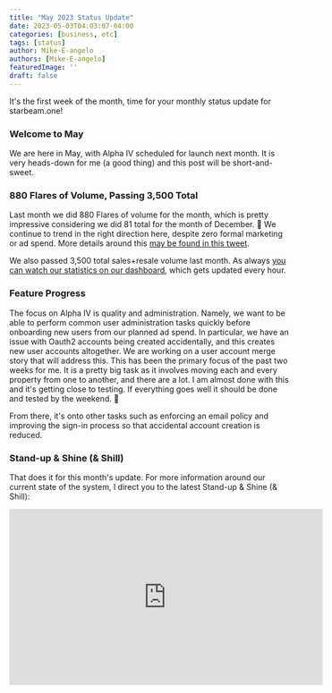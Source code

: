 ```yaml
---
title: "May 2023 Status Update"
date: 2023-05-03T04:03:07-04:00
categories: [business, etc]
tags: [status]
author: Mike-E-angelo
authors: [Mike-E-angelo]
featuredImage: ''
draft: false
---
```


It's the first week of the month, time for your monthly status update for starbeam.one!

### Welcome to May

We are here in May, with Alpha IV scheduled for launch next month.  It is very heads-down for me (a good thing) and this post will be short-and-sweet.

### 880 Flares of Volume, Passing 3,500 Total

Last month we did 880 Flares of volume for the month, which is pretty impressive considering we did 81 total for the month of December. 🤯  We continue to trend in the right direction here, despite zero formal marketing or ad spend.  More details around this [may be found in this tweet](https://twitter.com/Mike_E_angelo/status/1652960630171750403).

We also passed 3,500 total sales+resale volume last month.  As always [you can watch our statistics on our dashboard](https://alpha.starbeam.one/dashboard), which gets updated every hour.

### Feature Progress

The focus on Alpha IV is quality and administration.  Namely, we want to be able to perform common user administration tasks quickly before onboarding new users from our planned ad spend.  In particular, we have an issue with Oauth2 accounts being created accidentally, and this creates new user accounts altogether.  We are working on a user account merge story that will address this.  This has been the primary focus of the past two weeks for me.  It is a pretty big task as it involves moving each and every property from one to another, and there are a lot.  I am almost done with this and it's getting close to testing.  If everything goes well it should be done and tested by the weekend. 🤞

From there, it's onto other tasks such as enforcing an email policy and improving the sign-in process so that accidental account creation is reduced.

### Stand-up & Shine (& Shill)

That does it for this month's update.  For more information around our current state of the system, I direct you to the latest Stand-up & Shine (& Shill):

<iframe width="560" height="315" src="https://www.youtube.com/embed/IX9Vzkk8_E4" title="YouTube video player" frameborder="0" allow="accelerometer; autoplay; clipboard-write; encrypted-media; gyroscope; picture-in-picture" allowfullscreen style="margin-bottom: 2em"></iframe>
